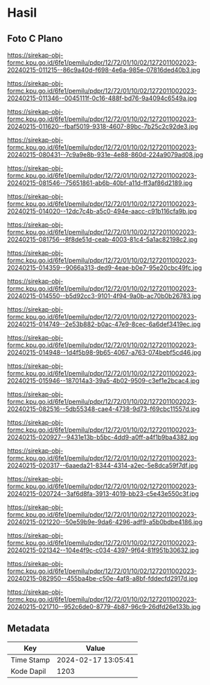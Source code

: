 # Hasil

## Foto C Plano

https://sirekap-obj-formc.kpu.go.id/6fe1/pemilu/pdpr/12/72/01/10/02/1272011002023-20240215-011215--86c9a40d-f698-4e6a-985e-07816ded40b3.jpg

https://sirekap-obj-formc.kpu.go.id/6fe1/pemilu/pdpr/12/72/01/10/02/1272011002023-20240215-011346--0045111f-0c16-488f-bd76-9a4094c6549a.jpg

https://sirekap-obj-formc.kpu.go.id/6fe1/pemilu/pdpr/12/72/01/10/02/1272011002023-20240215-011620--fbaf5019-9318-4607-89bc-7b25c2c92de3.jpg

https://sirekap-obj-formc.kpu.go.id/6fe1/pemilu/pdpr/12/72/01/10/02/1272011002023-20240215-080431--7c9a9e8b-931e-4e88-860d-224a9079ad08.jpg

https://sirekap-obj-formc.kpu.go.id/6fe1/pemilu/pdpr/12/72/01/10/02/1272011002023-20240215-081546--75651861-ab6b-40bf-a11d-ff3af86d2189.jpg

https://sirekap-obj-formc.kpu.go.id/6fe1/pemilu/pdpr/12/72/01/10/02/1272011002023-20240215-014020--12dc7c4b-a5c0-494e-aacc-c91b116cfa9b.jpg

https://sirekap-obj-formc.kpu.go.id/6fe1/pemilu/pdpr/12/72/01/10/02/1272011002023-20240215-081756--8f8de51d-ceab-4003-81c4-5a1ac82198c2.jpg

https://sirekap-obj-formc.kpu.go.id/6fe1/pemilu/pdpr/12/72/01/10/02/1272011002023-20240215-014359--9066a313-ded9-4eae-b0e7-95e20cbc49fc.jpg

https://sirekap-obj-formc.kpu.go.id/6fe1/pemilu/pdpr/12/72/01/10/02/1272011002023-20240215-014550--b5d92cc3-9101-4f94-9a0b-ac70b0b26783.jpg

https://sirekap-obj-formc.kpu.go.id/6fe1/pemilu/pdpr/12/72/01/10/02/1272011002023-20240215-014749--2e53b882-b0ac-47e9-8cec-6a6def3419ec.jpg

https://sirekap-obj-formc.kpu.go.id/6fe1/pemilu/pdpr/12/72/01/10/02/1272011002023-20240215-014948--1d4f5b98-9b65-4067-a763-074bebf5cd46.jpg

https://sirekap-obj-formc.kpu.go.id/6fe1/pemilu/pdpr/12/72/01/10/02/1272011002023-20240215-015946--187014a3-39a5-4b02-9509-c3ef1e2bcac4.jpg

https://sirekap-obj-formc.kpu.go.id/6fe1/pemilu/pdpr/12/72/01/10/02/1272011002023-20240215-082516--5db55348-cae4-4738-9d73-f69cbc11557d.jpg

https://sirekap-obj-formc.kpu.go.id/6fe1/pemilu/pdpr/12/72/01/10/02/1272011002023-20240215-020927--9431e13b-b5bc-4dd9-a0ff-a4f1b9ba4382.jpg

https://sirekap-obj-formc.kpu.go.id/6fe1/pemilu/pdpr/12/72/01/10/02/1272011002023-20240215-020317--6aaeda21-8344-4314-a2ec-5e8dca59f7df.jpg

https://sirekap-obj-formc.kpu.go.id/6fe1/pemilu/pdpr/12/72/01/10/02/1272011002023-20240215-020724--3af6d8fa-3913-4019-bb23-c5e43e550c3f.jpg

https://sirekap-obj-formc.kpu.go.id/6fe1/pemilu/pdpr/12/72/01/10/02/1272011002023-20240215-021220--50e59b9e-9da6-4296-adf9-a5b0bdbe4186.jpg

https://sirekap-obj-formc.kpu.go.id/6fe1/pemilu/pdpr/12/72/01/10/02/1272011002023-20240215-021342--104e4f9c-c034-4397-9f64-81f951b30632.jpg

https://sirekap-obj-formc.kpu.go.id/6fe1/pemilu/pdpr/12/72/01/10/02/1272011002023-20240215-082950--455ba4be-c50e-4af8-a8bf-fddecfd2917d.jpg

https://sirekap-obj-formc.kpu.go.id/6fe1/pemilu/pdpr/12/72/01/10/02/1272011002023-20240215-021710--952c6de0-8779-4b87-96c9-26dfd26e133b.jpg


## Metadata

| Key        | Value               |
| ---------- | ------------------- |
| Time Stamp | 2024-02-17 13:05:41 |
| Kode Dapil | 1203                |



